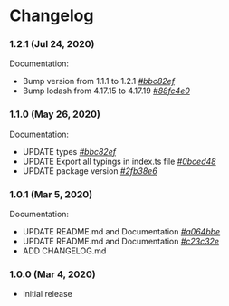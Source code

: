 # Changelog

### 1.2.1 (Jul 24, 2020)

Documentation:

-   Bump version from 1.1.1 to 1.2.1 *[#bbc82ef](https://github.com/mahsumurebe/jrpc-client/commit/bbc82ef)*
-   Bump lodash from 4.17.15 to 4.17.19 *[#88fc4e0](https://github.com/mahsumurebe/jrpc-client/commit/88fc4e0)*

### 1.1.0 (May 26, 2020)

Documentation:

-	UPDATE types *[#bbc82ef](https://github.com/mahsumurebe/jrpc-client/commit/336db21)*
-	UPDATE Export all typings in index.ts file *[#0bced48](https://github.com/mahsumurebe/jrpc-client/commit/0bced48)*
-	UPDATE package version *[#2fb38e6](https://github.com/mahsumurebe/jrpc-client/commit/2fb38e6)*

### 1.0.1 (Mar 5, 2020)

Documentation:

-	UPDATE README.md and Documentation *[#a064bbe](https://github.com/mahsumurebe/jrpc-client/commit/a064bbe)*
-	UPDATE README.md and Documentation *[#c23c32e](https://github.com/mahsumurebe/jrpc-client/commit/c23c32e)*
-   ADD CHANGELOG.md

### 1.0.0 (Mar 4, 2020)

-	Initial release